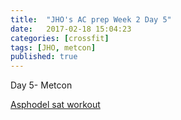 ```yaml
---
title:  "JHO's AC prep Week 2 Day 5"
date:   2017-02-18 15:04:23
categories: [crossfit]
tags: [JHO, metcon]
published: true
---
```

Day 5- Metcon

[Asphodel sat workout][wodup_link]

[wodup_link]: https://www.wodup.com/gyms/asphodel/wods/848

